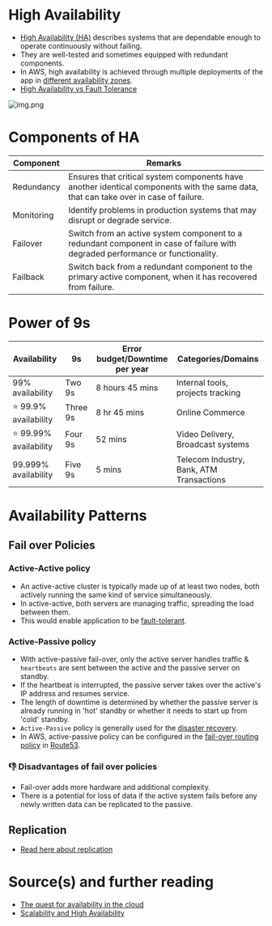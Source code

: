 # High Availability
- [High Availability (HA)](https://avinetworks.com/glossary/high-availability/) describes systems that are dependable enough to operate continuously without failing.
- They are well-tested and sometimes equipped with redundant components.
- In AWS, high availability is achieved through multiple deployments of the app in [different availability zones](../../../2_AWSComponents/AWS-Global-Architecture-Region-AZ.md).
- [High Availability vs Fault Tolerance](FaultToleranceVsHighAvailability.md)

![img.png](https://acg-wordpress-content-production.s3.us-west-2.amazonaws.com/app/uploads/2021/01/1_W7cR3GIoIafVXw1qjJdw1A.png)

# Components of HA

| Component  | Remarks                                                                                                                              |
|------------|--------------------------------------------------------------------------------------------------------------------------------------|
| Redundancy | Ensures that critical system components have another identical components with the same data, that can take over in case of failure. |
| Monitoring | Identify problems in production systems that may disrupt or degrade service.                                                         |
| Failover   | Switch from an active system component to a redundant component in case of failure with degraded performance or functionality.       |
| Failback   | Switch back from a redundant component to the primary active component, when it has recovered from failure.                          |

# Power of 9s

| Availability               | 9s       | Error budget/Downtime per year | Categories/Domains                       |
|----------------------------|----------|--------------------------------|------------------------------------------|
| 99% availability           | Two 9s   | 8 hours 45 mins                | Internal tools, projects tracking        |
| :star: 99.9% availability  | Three 9s | 8 hr 45 mins                   | Online Commerce                          |
| :star: 99.99% availability | Four 9s  | 52 mins                        | Video Delivery, Broadcast systems        |
| 99.999% availability       | Five 9s  | 5 mins                         | Telecom Industry, Bank, ATM Transactions |

# Availability Patterns

## Fail over Policies

### Active-Active policy
- An active-active cluster is typically made up of at least two nodes, both actively running the same kind of service simultaneously.
- In active-active, both servers are managing traffic, spreading the load between them.
- This would enable application to be [fault-tolerant](FaultTolerance.md).

### Active-Passive policy
- With active-passive fail-over, only the active server handles traffic & `heartbeats` are sent between the active and the passive server on standby. 
- If the heartbeat is interrupted, the passive server takes over the active's IP address and resumes service.
- The length of downtime is determined by whether the passive server is already running in 'hot' standby or whether it needs to start up from 'cold' standby. 
- `Active-Passive` policy is generally used for the [disaster recovery](FaultTolerance.md#disaster-recoveryhttpsenwikipediaorgwikidisaster_recovery).
- In AWS, active-passive policy can be configured in the [fail-over routing policy](../../../2_AWSComponents/1_NetworkingAndContentDelivery/1_EdgeNetworking/AmazonRoute53/Readme.md#failover-routing-policy) in [Route53](../../../2_AWSComponents/1_NetworkingAndContentDelivery/1_EdgeNetworking/AmazonRoute53/Readme.md).

### :thumbsdown: Disadvantages of fail over policies
- Fail-over adds more hardware and additional complexity.
- There is a potential for loss of data if the active system fails before any newly written data can be replicated to the passive.

## Replication
- [Read here about replication](../../3_DatabaseComponents/1_Glossaries/Consistency&Replication/Replication.md)

# Source(s) and further reading
- [The quest for availability in the cloud](https://acloudguru.com/blog/engineering/the-quest-for-availability?utm_source=medium_blog&utm_medium=redirect&utm_campaign=medium_blog)
- [Scalability and High Availability](https://dzone.com/refcardz/scalability)